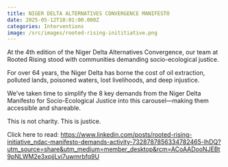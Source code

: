 ```yaml
---
title: NIGER DELTA ALTERNATIVES CONVERGENCE MANIFESTO
date: 2025-05-12T18:01:00.000Z
categories: Interventions
image: /src/images/rooted-rising-inititiative.png
---
```

At the 4th edition of the Niger Delta Alternatives Convergence, our team at Rooted Rising stood with communities demanding socio-ecological justice.

For over 64 years, the Niger Delta has borne the cost of oil extraction, polluted lands, poisoned waters, lost livelihoods, and deep injustice.

We’ve taken time to simplify the 8 key demands from the Niger Delta Manifesto for Socio-Ecological Justice into this carousel—making them accessible and shareable.

This is not charity. This is justice.

Click here to read: https://www.linkedin.com/posts/rooted-rising-initiative_ndac-manifesto-demands-activity-7328787856334782465-lhDQ?utm_source=share&utm_medium=member_desktop&rcm=ACoAADooNJEBt9pNLWM2e3xpjjLvi7uwmrbfq9U
